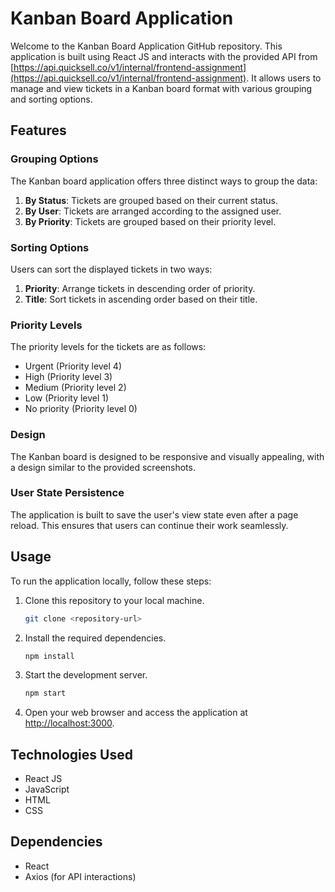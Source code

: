 # Kanban Board Application

Welcome to the Kanban Board Application GitHub repository. This application is built using React JS and interacts with the provided API from [https://api.quicksell.co/v1/internal/frontend-assignment](https://api.quicksell.co/v1/internal/frontend-assignment). It allows users to manage and view tickets in a Kanban board format with various grouping and sorting options.

## Features

### Grouping Options

The Kanban board application offers three distinct ways to group the data:

1. **By Status**: Tickets are grouped based on their current status.
2. **By User**: Tickets are arranged according to the assigned user.
3. **By Priority**: Tickets are grouped based on their priority level.

### Sorting Options

Users can sort the displayed tickets in two ways:

1. **Priority**: Arrange tickets in descending order of priority.
2. **Title**: Sort tickets in ascending order based on their title.

### Priority Levels

The priority levels for the tickets are as follows:

- Urgent (Priority level 4)
- High (Priority level 3)
- Medium (Priority level 2)
- Low (Priority level 1)
- No priority (Priority level 0)

### Design

The Kanban board is designed to be responsive and visually appealing, with a design similar to the provided screenshots.

### User State Persistence

The application is built to save the user's view state even after a page reload. This ensures that users can continue their work seamlessly.

## Usage

To run the application locally, follow these steps:

1. Clone this repository to your local machine.

   ```bash
   git clone <repository-url>
   ```

2. Install the required dependencies.

   ```bash
   npm install
   ```

3. Start the development server.

   ```bash
   npm start
   ```

4. Open your web browser and access the application at [http://localhost:3000](http://localhost:3000).

## Technologies Used

- React JS
- JavaScript
- HTML
- CSS

## Dependencies

- React
- Axios (for API interactions)
